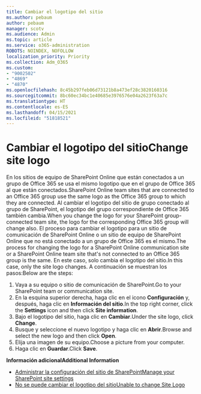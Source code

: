 ```yaml
---
title: Cambiar el logotipo del sitio
ms.author: pebaum
author: pebaum
manager: scotv
ms.audience: Admin
ms.topic: article
ms.service: o365-administration
ROBOTS: NOINDEX, NOFOLLOW
localization_priority: Priority
ms.collection: Adm_O365
ms.custom:
- "9002502"
- "4869"
- "4870"
ms.openlocfilehash: 8c45b297feb06d73121b8a473ef28c3820160316
ms.sourcegitcommit: 8bc60ec34bc1e40685e3976576e04a2623f63a7c
ms.translationtype: HT
ms.contentlocale: es-ES
ms.lasthandoff: 04/15/2021
ms.locfileid: "51818521"
---
```

# <a name="change-site-logo"></a><span data-ttu-id="cf9d7-102">Cambiar el logotipo del sitio</span><span class="sxs-lookup"><span data-stu-id="cf9d7-102">Change site logo</span></span>

<span data-ttu-id="cf9d7-103">En los sitios de equipo de SharePoint Online que están conectados a un grupo de Office 365 se usa el mismo logotipo que en el grupo de Office 365 al que están conectados.</span><span class="sxs-lookup"><span data-stu-id="cf9d7-103">SharePoint Online team sites that are connected to an Office 365 group use the same logo as the Office 365 group to which they are connected.</span></span> <span data-ttu-id="cf9d7-104">Al cambiar el logotipo del sitio de grupo conectado al grupo de SharePoint, el logotipo del grupo correspondiente de Office 365 también cambia.</span><span class="sxs-lookup"><span data-stu-id="cf9d7-104">When you change the logo for your SharePoint group-connected team site, the logo for the corresponding Office 365 group will change also.</span></span> <span data-ttu-id="cf9d7-105">El proceso para cambiar el logotipo para un sitio de comunicación de SharePoint Online o un sitio de equipo de SharePoint Online que no está conectado a un grupo de Office 365 es el mismo.</span><span class="sxs-lookup"><span data-stu-id="cf9d7-105">The process for changing the logo for a SharePoint Online communication site or a SharePoint Online team site that's not connected to an Office 365 group is the same.</span></span> <span data-ttu-id="cf9d7-106">En este caso, solo cambia el logotipo del sitio.</span><span class="sxs-lookup"><span data-stu-id="cf9d7-106">In this case, only the site logo changes.</span></span> <span data-ttu-id="cf9d7-107">A continuación se muestran los pasos:</span><span class="sxs-lookup"><span data-stu-id="cf9d7-107">Below are the steps:</span></span>

1. <span data-ttu-id="cf9d7-108">Vaya a su equipo o sitio de comunicación de SharePoint.</span><span class="sxs-lookup"><span data-stu-id="cf9d7-108">Go to your SharePoint team or communication site.</span></span>
2. <span data-ttu-id="cf9d7-109">En la esquina superior derecha, haga clic en el icono **Configuración** y, después, haga clic en **Información del sitio**.</span><span class="sxs-lookup"><span data-stu-id="cf9d7-109">In the top right corner, click the **Settings** icon and then click **Site information**.</span></span>
3. <span data-ttu-id="cf9d7-110">Bajo el logotipo del sitio, haga clic en **Cambiar**.</span><span class="sxs-lookup"><span data-stu-id="cf9d7-110">Under the site logo, click **Change**.</span></span>
4. <span data-ttu-id="cf9d7-111">Busque y seleccione el nuevo logotipo y haga clic en **Abrir**.</span><span class="sxs-lookup"><span data-stu-id="cf9d7-111">Browse and select the new logo and then click **Open**.</span></span>
5. <span data-ttu-id="cf9d7-112">Elija una imagen de su equipo.</span><span class="sxs-lookup"><span data-stu-id="cf9d7-112">Choose a picture from your computer.</span></span>
6. <span data-ttu-id="cf9d7-113">Haga clic en **Guardar**.</span><span class="sxs-lookup"><span data-stu-id="cf9d7-113">Click **Save**.</span></span>

<span data-ttu-id="cf9d7-114">**Información adicional**</span><span class="sxs-lookup"><span data-stu-id="cf9d7-114">**Additional Information**</span></span>

- [<span data-ttu-id="cf9d7-115">Administrar la configuración del sitio de SharePoint</span><span class="sxs-lookup"><span data-stu-id="cf9d7-115">Manage your SharePoint site settings</span></span>](https://support.office.com/article/manage-your-sharepoint-site-settings-8376034d-d0c7-446e-9178-6ab51c58df42)
- [<span data-ttu-id="cf9d7-116">No se puede cambiar el logotipo del sitio</span><span class="sxs-lookup"><span data-stu-id="cf9d7-116">Unable to change Site Logo</span></span>](https://docs.microsoft.com/sharepoint/troubleshoot/sites/error-when-changing-o365-site-logo)

